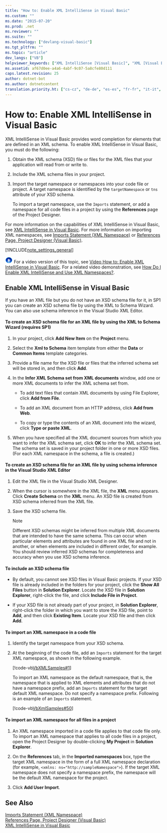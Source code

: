 ```yaml
---
title: "How to: Enable XML IntelliSense in Visual Basic"
ms.custom: ""
ms.date: "2015-07-20"
ms.prod: .net
ms.reviewer: ""
ms.suite: ""
ms.technology: ["devlang-visual-basic"]
ms.tgt_pltfrm: ""
ms.topic: "article"
dev_langs: ["VB"]
helpviewer_keywords: ["XML IntelliSense [Visual Basic]", "XML [Visual Basic], IntelliSense", "IntelliSense [Visual Basic], XML"]
ms.assetid: af67d0ee-a4a6-4abf-9c07-5a8cfe80d111
caps.latest.revision: 25
author: dotnet-bot
ms.author: dotnetcontent
translation.priority.ht: ["cs-cz", "de-de", "es-es", "fr-fr", "it-it", "ja-jp", "ko-kr", "pl-pl", "pt-br", "ru-ru", "tr-tr", "zh-cn", "zh-tw"]
---
```

# How to: Enable XML IntelliSense in Visual Basic
XML IntelliSense in Visual Basic provides word completion for elements that are defined in an XML schema. To enable XML IntelliSense in Visual Basic, you must do the following:  
  
1.  Obtain the XML schema (XSD) file or files for the XML files that your application will read from or write to.  
  
2.  Include the XML schema files in your project.  
  
3.  Import the target namespace or namespaces into your code file or project. A target namespace is identified by the `targetNamespace` or `tns` attribute of your XSD schema.  
  
     To import a target namespace, use the `Imports` statement, or add a namespace for all code files in a project by using the **References** page of the Project Designer.  
  
 For more information on the capabilities of XML IntelliSense in Visual Basic, see [XML IntelliSense in Visual Basic](../../../../visual-basic/programming-guide/language-features/xml/xml-intellisense.md). For more information on importing XML namespaces, see [Imports Statement (XML Namespace)](../../../../visual-basic/language-reference/statements/imports-statement-xml-namespace.md) or [References Page, Project Designer (Visual Basic)](/visualstudio/ide/reference/references-page-project-designer-visual-basic).  
  
[!INCLUDE[note_settings_general](~/includes/note-settings-general-md.md)]  
  
 ![link to video](../../../../visual-basic/programming-guide/language-features/xml/media/playvideo.gif "PlayVideo") For a video version of this topic, see [Video How to: Enable XML IntelliSense in Visual Basic](http://go.microsoft.com/fwlink/?LinkId=102466). For a related video demonstration, see [How Do I Enable XML IntelliSense and Use XML Namespaces?](http://go.microsoft.com/fwlink/?LinkId=143035).  
  
## Enable XML IntelliSense in Visual Basic  
 If you have an XML file but you do not have an XSD schema file for it, in SP1 you can create an XSD schema file by using the XML to Schema Wizard. You can also use schema inference in the Visual Studio XML Editor.  
  
#### To create an XSD schema file for an XML file by using the XML to Schema Wizard (requires SP1)  
  
1.  In your project, click **Add New Item** on the **Project** menu.  
  
2.  Select the **Xml to Schema** item template from either the **Data** or **Common Items** template categories.  
  
3.  Provide a file name for the XSD file or files that the inferred schema set will be stored in, and then click **Add**.  
  
4.  In the **Infer XML Schema set from XML documents** window, add one or more XML documents to infer the XML schema set from.  
  
    -   To add text files that contain XML documents by using File Explorer, click **Add from File**.  
  
    -   To add an XML document from an HTTP address, click **Add from Web**.  
  
    -   To copy or type the contents of an XML document into the wizard, click **Type or paste XML**.  
  
5.  When you have specified all the XML document sources from which you want to infer the XML schema set, click **OK** to infer the XML schema set. The schema set is saved in your project folder in one or more XSD files. (For each XML namespace in the schema, a file is created.)  
  
#### To create an XSD schema file for an XML file by using schema inference in the Visual Studio XML Editor  
  
1.  Edit the XML file in the Visual Studio XML Designer.  
  
2.  When the cursor is somewhere in the XML file, the **XML** menu appears. Click **Create Schema** on the **XML** menu. An XSD file is created from XSD schema inferred from the XML file.  
  
3.  Save the XSD schema file.  
  
    > [!NOTE]
    >  Different XSD schemas might be inferred from multiple XML documents that are intended to have the same schema. This can occur when particular elements and attributes are found in one XML file and not in another, or when elements are included in different order, for example. You should review inferred XSD schemas for completeness and accuracy when you use XSD schema inference.  
  
#### To include an XSD schema file  
  
-   By default, you cannot see XSD files in Visual Basic projects. If your XSD file is already included in the folders for your project, click the **Show All Files** button in **Solution Explorer**. Locate the XSD file in **Solution Explorer**, right-click the file, and click **Include File in Project**.  
  
-   If your XSD file is not already part of your project, in **Solution Explorer**, right-click the folder in which you want to store the XSD file, point to **Add**, and then click **Existing Item**. Locate your XSD file and then click **Add**.  
  
#### To import an XML namespace in a code file  
  
1.  Identify the target namespace from your XSD schema.  
  
2.  At the beginning of the code file, add an `Imports` statement for the target XML namespace, as shown in the following example.  
  
     [!code-vb[VbXMLSamples#1](../../../../visual-basic/language-reference/operators/codesnippet/VisualBasic/how-to-enable-xml-intellisense_1.vb)]  
  
     To import an XML namespace as the default namespace, that is, the namespace that is applied to XML elements and attributes that do not have a namespace prefix, add an `Imports` statement for the target default XML namespace. Do not specify a namespace prefix. Following is an example of an `Imports` statement.  
  
     [!code-vb[VbXmlSamples#50](../../../../visual-basic/language-reference/operators/codesnippet/VisualBasic/how-to-enable-xml-intellisense_2.vb)]  
  
#### To import an XML namespace for all files in a project  
  
1.  An XML namespace imported in a code file applies to that code file only. To import an XML namespace that applies to all code files in a project, open the Project Designer by double-clicking **My Project** in **Solution Explorer**.  
  
2.  On the **References** tab, in the **Imported namespaces** box, type the target XML namespace in the form of a full XML namespace declaration (for example, `<xmlns: ns="http://sampleNamespace">`). If the target XML namespace does not specify a namespace prefix, the namespace will be the default XML namespace for the project.  
  
3.  Click **Add User Import**.  
  
## See Also  
 [Imports Statement (XML Namespace)](../../../../visual-basic/language-reference/statements/imports-statement-xml-namespace.md)   
 [References Page, Project Designer (Visual Basic)](/visualstudio/ide/reference/references-page-project-designer-visual-basic)   
 [XML IntelliSense in Visual Basic](../../../../visual-basic/programming-guide/language-features/xml/xml-intellisense.md)

